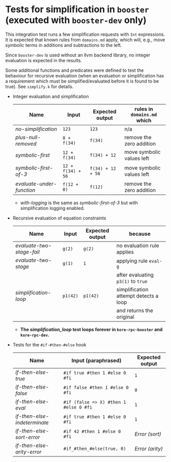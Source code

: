 # Tests for simplification in `booster` (executed with `booster-dev` only)

This integration test runs a few simplification requests with `Int`
expressions. It is expected that known rules from `domains.md` apply,
which will, e.g., move symbolic terms in additions and subtractions to
the left.

Since `booster-dev` is used without an llvm backend library, no
integer evaluation is expected in the results.

Some additional functions and predicates were defined to test the
behaviour for recursive evaluation (when an evaluation or
simplification has a requirement which must be simplified/evaluated
before it is found to be true). See `simplify.k` for details.

* Integer evaluation and simplification

  | Name                      | Input             | Expected output   | rules in `domains.md` which |
  |-------------------------- | ----------------- | ----------------- |---------------------------- |
  | _no-simplification_       | `123`             | `123`             | n/a                         |
  | _plus-null-removed_       | `0 + f(34)`       | `f(34)`           | remove the zero addition    |
  | _symbolic-first_          | `12 + f(34)`      | `f(34) + 12`      | move symbolic values left   |
  | _symbolic-first-of-3_     | `12 + f(34) + 56` | `f(34) + 12 + 56` | move symbolic values left   |
  | _evaluate-under-function_ | `f(12 + 0)`       | `f(12)`           | remove the zero addition    |

  - _with-logging_ is the same as _symbolic-first-of-3_ but with simplification logging enabled.


* Recursive evaluation of equation constraints

  | Name                      | Input    | Expected output | because                               |
  |-------------------------- | -------- | --------------- |-------------------------------------- |
  | _evaluate-two-stage-fail_ | `g(2)`   | `g(2)`          | no evaluation rule applies            |
  | _evaluate-two-stage_      | `g(1)`   | `1`             | applying rule `eval-g`                |
  |                           |          |                 | after evaluating `p3(1)` to `true`    |
  | _simplification-loop_     | `p1(42)` | `p1(42)`        | simplification attempt detects a loop |
  |                           |          |                 | and returns the original              |

  - **The _simplification_loop_ test loops forever in `kore-rpc-booster` and `kore-rpc-dev`.**

* Tests for the `#if-#then-#else` hook

  | Name                         | Input (paraphrased)                    | Expected output |
  |----------------------------- | -------------------------------------- | --------------- |
  | _if-then-else-true_          | `#if true #then 1 #else 0 #fi`         |  `1`            |
  | _if-then-else-false_         | `#if false #then 1 #else 0 #fi`        |  `0`            |
  | _if-then-else-eval_          | `#if (false => X) #then 1 #else 0 #fi` |  `1`            |
  | _if-then-else-indeterminate_ | `#if true #then 1 #else 0 #fi`         |  `1`            |
  | _if-then-else-sort-error_    | `#if 42 #then 1 #else 0 #fi`           | _Error (sort)_  |
  | _if-then-else-arity-error_   | `#if_#then_#else(true, 0)`             | _Error (arity)_ |
